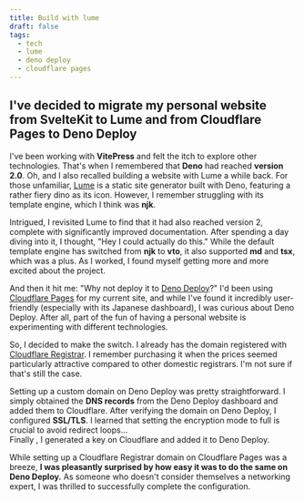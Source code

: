 ```yaml
---
title: Build with lume
draft: false
tags:
  - tech
  - lume
  - deno deploy
  - cloudflare pages
---
```


## I've decided to migrate my personal website from SvelteKit to Lume and from Cloudflare Pages to Deno Deploy

I've been working with **VitePress** and felt the itch to explore other
technologies. That's when I remembered that **Deno** had reached **version
2.0**. Oh, and I also recalled building a website with Lume a while back. For
those unfamiliar, [Lume](https://lume.land) is a static site generator built
with Deno, featuring a rather fiery dino as its icon. However, I remember
struggling with its template engine, which I think was **njk**.

Intrigued, I revisited Lume to find that it had also reached version 2, complete
with significantly improved documentation. After spending a day diving into it,
I thought, "Hey I could actually do this." While the default template engine has
switched from **njk** to **vto**, it also supported **md** and **tsx**, which
was a plus. As I worked, I found myself getting more and more excited about the
project.

And then it hit me: "Why not deploy it to
[Deno Deploy](https://deno.com/deploy)?" I'd been using
[Cloudflare Pages](https://www.cloudflare.com/developer-platform/products/pages/)
for my current site, and while I've found it incredibly user-friendly
(especially with its Japanese dashboard), I was curious about Deno Deploy. After
all, part of the fun of having a personal website is experimenting with
different technologies.

So, I decided to make the switch. I already has the domain registered with
[Cloudflare Registrar](https://www.cloudflare.com/products/registrar/). I
remember purchasing it when the prices seemed particularly attractive compared
to other domestic registrars. I'm not sure if that's still the case.

Setting up a custom domain on Deno Deploy was pretty straightforward. I simply
obtained the **DNS records** from the Deno Deploy dashboard and added them to
Cloudflare. After verifying the domain on Deno Deploy, I configured **SSL/TLS**.
I learned that setting the encryption mode to full is crucial to avoid redirect
loops...\
Finally , I generated a key on Cloudflare and added it to Deno Deploy.

While setting up a Cloudflare Registrar domain on Cloudflare Pages was a breeze,
**I was pleasantly surprised by how easy it was to do the same on Deno Deploy.**
As someone who doesn't consider themselves a networking expert, I was thrilled
to successfully complete the configuration.
